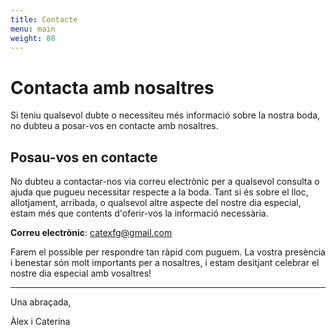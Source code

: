 ```yaml
---
title: Contacte
menu: main
weight: 80
---
```

# Contacta amb nosaltres

Si teniu qualsevol dubte o necessiteu més informació sobre la nostra boda, no dubteu a posar-vos en contacte amb nosaltres.

## Posau-vos en contacte

No dubteu a contactar-nos via correu electrònic per a qualsevol consulta o ajuda que pugueu necessitar respecte a la boda. Tant si és sobre el lloc, allotjament, arribada, o qualsevol altre aspecte del nostre dia especial, estam més que contents d'oferir-vos la informació necessària.

**Correu electrònic**: [catexfg@gmail.com](mailto:catexfg@gmail.com)

Farem el possible per respondre tan ràpid com puguem. La vostra presència i benestar són molt importants per a nosaltres, i estam desitjant celebrar el nostre dia especial amb vosaltres!

---

Una abraçada,

Àlex i Caterina
